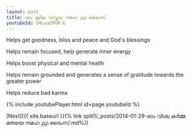 ```yaml
---
layout: post
title: ഓം ക്രിയ വസ്തയ നമഹ ൧൧ ടൈംസ്
youtubeId: D4LoaZMVR-E
---
```

 
 
Helps get goodness, bliss and peace and God's blessings
 
Helps remain focused, help generate inner energy 
 
Helps boost physical and mental health 
 
Helps remain grounded and generates a sense of gratitude towards the greater power 
 
Helps reduce bad karma
 
 
 
 


{% include youtubePlayer.html id=page.youtubeId %}
 
[Next]({{ site.baseurl }}{% link  split1/_posts/2014-01-29-ഓം വിശ്വ കർമ്മ മതയെ നമഹ ൧൧ ടൈംസ്.md%})
 
